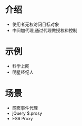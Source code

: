 # 介绍
- 使用者无权访问目标对象
- 中间加代理,通过代理做授权和控制

# 示例
- 科学上网
- 明星经纪人

# 场景
- 网页事件代理
- jQuery $.prosy
- ES6 Proxy
